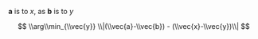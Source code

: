 **a** is to _x_, as **b** is to _y_

$$
\\arg\\min_{\\vec{y}} \\|(\\vec{a}-\\vec{b}) - (\\vec{x}-\\vec{y})\\|
$$
<!-- .element: class="fragment" -->
